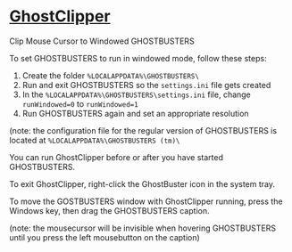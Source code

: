 # [GhostClipper](https://github.com/smoorke/Ghost-Clipper/releases/download/GhostClipper/GhostClipper.exe)
 Clip Mouse Cursor to Windowed GHOSTBUSTERS
 
 To set GHOSTBUSTERS to run in windowed mode, follow these steps:

1. Create the folder `%LOCALAPPDATA%\GHOSTBUSTERS\`
2. Run and exit GHOSTBUSTERS so the `settings.ini` file gets created
3. In the `%LOCALAPPDATA%\GHOSTBUSTERS\settings.ini` file, change `runWindowed=0` to `runWindowed=1`
4. Run GHOSTBUSTERS again and set an appropriate resolution

 (note: the configuration file for the regular version of GHOSTBUSTERS is located at `%LOCALAPPDATA%\GHOSTBUSTERS (tm)\`

 You can run GhostClipper before or after you have started GHOSTBUSTERS.
 
 To exit GhostClipper, right-click the GhostBuster icon in the system tray.
 
 To move the GOSTBUSTERS window with GhostClipper running, press the Windows key, then drag the GHOSTBUSTERS caption.
 
 (note: the mousecursor will be invisible when hovering GHOSTBUSTERS until you press the left mousebutton on the caption)
